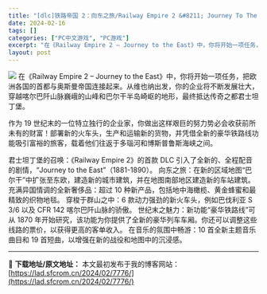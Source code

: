 ```yaml
---
title: "[dlc]铁路帝国 2：向东之旅/Railway Empire 2 &#8211; Journey To The East PC中文"
date: 2024-02-16
tags: []
categories: ["PC中文游戏", "PC游戏"]
excerpt: "在《Railway Empire 2 – Journey to the East》中，你将开始一项任务，把欧洲各国的首都与奥斯曼帝国连接起来。从维也纳出发，你的企业将不断发展壮大，穿越喀尔巴阡山脉巍峨的山峰和巴尔干半岛崎岖的地形，最终抵达传奇之都君士坦丁堡。 作为 19 世纪末的一位特立独行的企业家&hellip;"
layout: post
---
```


<img class="game_header_image_full aligncenter" src="https://cdn.cloudflare.steamstatic.com/steam/apps/2517380/header.jpg?t=1708005462" />
在《Railway Empire 2 – Journey to the East》中，你将开始一项任务，把欧洲各国的首都与奥斯曼帝国连接起来。从维也纳出发，你的企业将不断发展壮大，穿越喀尔巴阡山脉巍峨的山峰和巴尔干半岛崎岖的地形，最终抵达传奇之都君士坦丁堡。

作为 19 世纪末的一位特立独行的企业家，你做出这样艰巨的努力势必会收获前所未有的财富！部署新的火车头，生产和运输新的货物，并凭借全新的豪华铁路线功能吸引富裕的旅客，载着他们往返于多瑙河和博斯普鲁斯海峡之间。

君士坦丁堡的召唤：《Railway Empire 2》的首款 DLC 引入了全新的、全程配音的剧情，“Journey to the East”（1881-1890）。
向东之旅：在新的区域地图“巴尔干”中扩张至东欧，建造新的城市建筑，并在地图南部地区建造新的车站建筑。
充满异国情调的全新奢侈品：超过 10 种新产品，包括地中海橄榄、黄金蜂蜜和最精致的织物地毯。
穿梭于群山之中：6 款动力强劲的新火车头，例如巴伐利亚 S 3/6 以及 CFR 142 喀尔巴阡山脉的骄傲。
世纪末之魅力：新功能“豪华铁路线”可从 1870 年开始研究，该功能为你提供了全新的豪华列车车厢。你还可以调整这些线路的票价，以获得更高的客单收入。
在音乐的氛围中畅游：10 首全新主题音乐曲目和 19 首短曲，以增强在新的战役和地图中的沉浸感。

---
📖 **下载地址/原文地址：** 本文最初发布于我的博客网站：[https://lad.sfcrom.cn/2024/02/7776/](https://lad.sfcrom.cn/2024/02/7776/)

